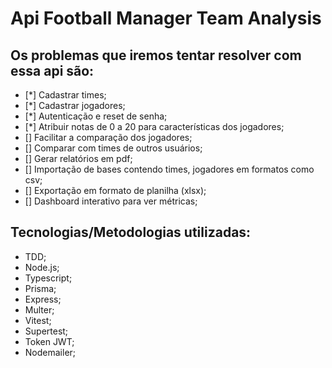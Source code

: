 # Api Football Manager Team Analysis

## Os problemas que iremos tentar resolver com essa api são:

- [*] Cadastrar times;
- [*] Cadastrar jogadores;
- [*] Autenticação e reset de senha;
- [*] Atribuir notas de 0 a 20 para características dos jogadores;
- [] Facilitar a comparação dos jogadores;
- [] Comparar com times de outros usuários;
- [] Gerar relatórios em pdf;
- [] Importação de bases contendo times, jogadores em formatos como csv;
- [] Exportação em formato de planilha (xlsx);
- [] Dashboard interativo para ver métricas;

## Tecnologias/Metodologias utilizadas:

- TDD;
- Node.js;
- Typescript;
- Prisma;
- Express;
- Multer;
- Vitest;
- Supertest;
- Token JWT;
- Nodemailer;
